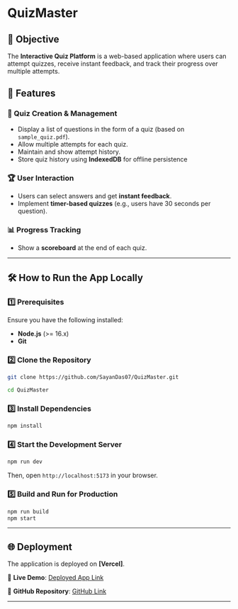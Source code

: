 # QuizMaster

## 📌 Objective
The **Interactive Quiz Platform** is a web-based application where users can attempt quizzes, receive instant feedback, and track their progress over multiple attempts.

## 🚀 Features

### 🎯 Quiz Creation & Management
- Display a list of questions in the form of a quiz (based on `sample_quiz.pdf`).
- Allow multiple attempts for each quiz.
- Maintain and show attempt history.
- Store quiz history using **IndexedDB** for offline persistence

### 🏆 User Interaction
- Users can select answers and get **instant feedback**.
- Implement **timer-based quizzes** (e.g., users have 30 seconds per question).

### 📊 Progress Tracking
- Show a **scoreboard** at the end of each quiz.


---

## 🛠️ How to Run the App Locally

### 1️⃣ Prerequisites
Ensure you have the following installed:
- **Node.js** (>= 16.x)
- **Git**

### 2️⃣ Clone the Repository
```sh
git clone https://github.com/SayanDas07/QuizMaster.git

cd QuizMaster
```

### 3️⃣ Install Dependencies
```sh
npm install
```

### 4️⃣ Start the Development Server
```sh
npm run dev
```
Then, open `http://localhost:5173` in your browser.

### 5️⃣ Build and Run for Production
```sh
npm run build
npm start
```

---

## 🌐 Deployment
The application is deployed on **[Vercel]**.

🔗 **Live Demo**: [Deployed App Link](https://quiz-master-three-lilac.vercel.app)

🔗 **GitHub Repository**: [GitHub Link](https://github.com/SayanDas07/QuizMaster.git)

---

